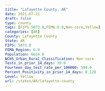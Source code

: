 ```yaml
---
title: "Lafayette County, AR"
date: 2021-07-21
draft: false
type: county
tags: [FIPS:5073.0,FEMA:6.0,Non-core,Yellow]
categories: [AR]
County: Lafayette County
State: AR
FIPS: 5073.0
FEMA_Region: 6.0
Population: 6624.0
NCHS_Urban_Rural_Classification: Non-core
Tests_in_prior_14_days: 39.0
Fourteen_day_test_rate_per_100000: 589.0
Percent_Positivity_in_prior_14_days: 0.128
Level: Yellow
url: /states/AR/lafayette-county
---
```



